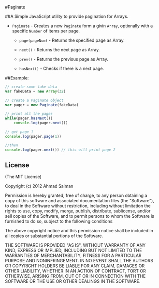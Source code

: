 #Paginate

##A Simple JavaScript utility to provide pagination for Arrays.

* `Paginate` - Creates a new `Paginate` form a givin `Array`,
optionally with a specific `Number` of items per page.

    * `page(pageNum)` - Returns the specified page as Array.

    * `next()` - Returns the next page as Array.

    * `prev()` - Returns the previous page as Array.

    * `hasNext()` - Checks if there is a next page.


##Example:

```js
// create some fake data
var fakeData = new Array(32)
	
// create a Paginate object
var pager = new Paginate(fakeData)
	
// print all the pages
while(pager.hasNext())
	console.log(pager.next())
		
// get page 1
console.log(pager.page(1))
	
//then
console.log(pager.next()) // this will print page 2
```

## License 

(The MIT License)

Copyright (c) 2012 Ahmad Salman

Permission is hereby granted, free of charge, to any person obtaining a copy of this software and associated documentation files (the "Software"), to deal in the Software without restriction, including without limitation the rights to use, copy, modify, merge, publish, distribute, sublicense, and/or sell copies of the Software, and to permit persons to whom the Software is furnished to do so, subject to the following conditions:

The above copyright notice and this permission notice shall be included in all copies or substantial portions of the Software.

THE SOFTWARE IS PROVIDED "AS IS", WITHOUT WARRANTY OF ANY KIND, EXPRESS OR IMPLIED, INCLUDING BUT NOT LIMITED TO THE WARRANTIES OF MERCHANTABILITY, FITNESS FOR A PARTICULAR PURPOSE AND NONINFRINGEMENT. IN NO EVENT SHALL THE AUTHORS OR COPYRIGHT HOLDERS BE LIABLE FOR ANY CLAIM, DAMAGES OR OTHER LIABILITY, WHETHER IN AN ACTION OF CONTRACT, TORT OR OTHERWISE, ARISING FROM, OUT OF OR IN CONNECTION WITH THE SOFTWARE OR THE USE OR OTHER DEALINGS IN THE SOFTWARE.
		